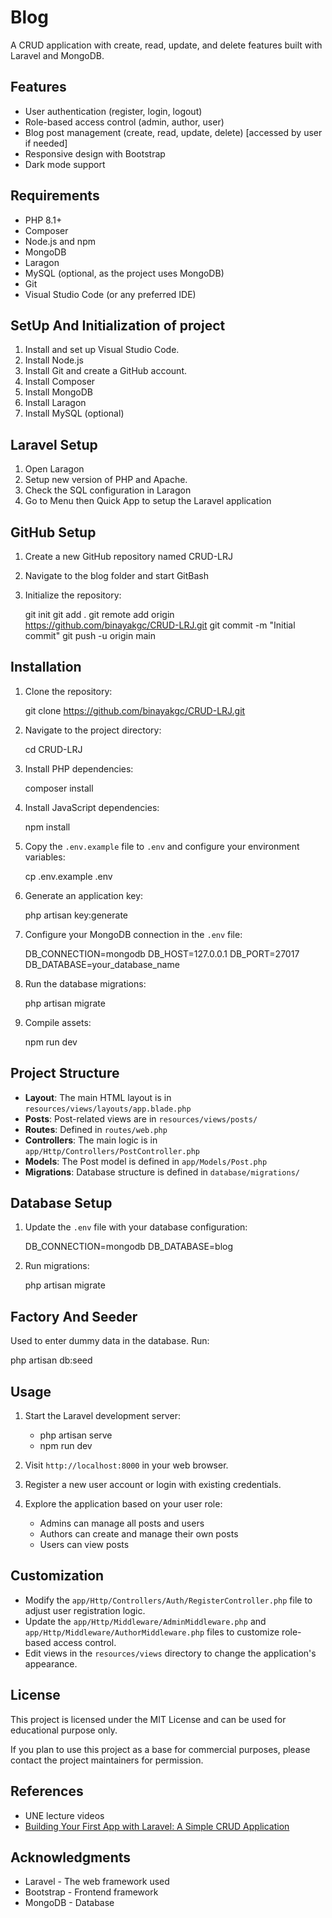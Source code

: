 # Blog

A CRUD application with create, read, update, and delete features built with Laravel and MongoDB.

## Features

- User authentication (register, login, logout)
- Role-based access control (admin, author, user)
- Blog post management (create, read, update, delete) [accessed by user if needed]
- Responsive design with Bootstrap
- Dark mode support

## Requirements

- PHP 8.1+
- Composer
- Node.js and npm
- MongoDB
- Laragon
- MySQL (optional, as the project uses MongoDB)
- Git
- Visual Studio Code (or any preferred IDE)

## SetUp And Initialization of project

1. Install and set up Visual Studio Code.
2. Install Node.js
3. Install Git and create a GitHub account.
4. Install Composer
5. Install MongoDB
6. Install Laragon
7. Install MySQL (optional)

## Laravel Setup

1. Open Laragon
2. Setup new version of PHP and Apache.
3. Check the SQL configuration in Laragon
4. Go to Menu then Quick App to setup the Laravel application

## GitHub Setup

1. Create a new GitHub repository named CRUD-LRJ
2. Navigate to the blog folder and start GitBash
3. Initialize the repository:
   
   git init
   git add .
   git remote add origin https://github.com/binayakgc/CRUD-LRJ.git
   git commit -m "Initial commit"
   git push -u origin main
   

## Installation

1. Clone the repository:
   
   git clone https://github.com/binayakgc/CRUD-LRJ.git
   

2. Navigate to the project directory:
   
   cd CRUD-LRJ
   

3. Install PHP dependencies:
   
   composer install
   

4. Install JavaScript dependencies:
   
   npm install
   

5. Copy the `.env.example` file to `.env` and configure your environment variables:
   
   cp .env.example .env
   

6. Generate an application key:
   
   php artisan key:generate
   

7. Configure your MongoDB connection in the `.env` file:
   
   DB_CONNECTION=mongodb
   DB_HOST=127.0.0.1
   DB_PORT=27017
   DB_DATABASE=your_database_name
   

8. Run the database migrations:
   
   php artisan migrate
   

9. Compile assets:
   
   npm run dev
   

## Project Structure

- **Layout**: The main HTML layout is in `resources/views/layouts/app.blade.php`
- **Posts**: Post-related views are in `resources/views/posts/`
- **Routes**: Defined in `routes/web.php`
- **Controllers**: The main logic is in `app/Http/Controllers/PostController.php`
- **Models**: The Post model is defined in `app/Models/Post.php`
- **Migrations**: Database structure is defined in `database/migrations/`

## Database Setup

1. Update the `.env` file with your database configuration:
   
   DB_CONNECTION=mongodb
   DB_DATABASE=blog
   

2. Run migrations:
   
   php artisan migrate
   

## Factory And Seeder

Used to enter dummy data in the database. Run:

php artisan db:seed


## Usage

1. Start the Laravel development server:
   
   - php artisan serve
   - npm run dev  

2. Visit `http://localhost:8000` in your web browser.

3. Register a new user account or login with existing credentials.

4. Explore the application based on your user role:
   - Admins can manage all posts and users
   - Authors can create and manage their own posts
   - Users can view posts

## Customization

- Modify the `app/Http/Controllers/Auth/RegisterController.php` file to adjust user registration logic.
- Update the `app/Http/Middleware/AdminMiddleware.php` and `app/Http/Middleware/AuthorMiddleware.php` files to customize role-based access control.
- Edit views in the `resources/views` directory to change the application's appearance.


## License

This project is licensed under the MIT License and can be used for educational purpose only.

If you plan to use this project as a base for commercial purposes, please contact the project maintainers for permission.

## References

- UNE lecture videos
- [Building Your First App with Laravel: A Simple CRUD Application](https://medium.com/@ebenezeroyeku/building-your-first-app-with-laravel-a-simple-crud-application-785a25772a48)

## Acknowledgments

- Laravel - The web framework used
- Bootstrap - Frontend framework
- MongoDB - Database